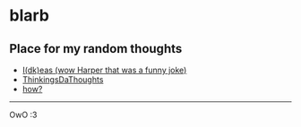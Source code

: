 # blarb
Place for my random thoughts
---
- [I(dk)eas (wow Harper that was a funny joke)](/nefarious-plans/idk.md)
- [ThinkingsDaThoughts](/nefarious-plans/REEEEEEEEEEE.md)
- [how?](refrences/README.md)
---
OwO :3
